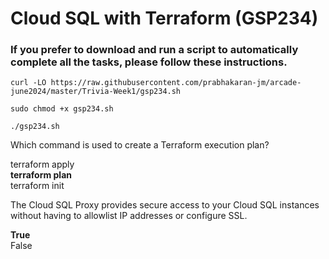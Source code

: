 # Cloud SQL with Terraform (GSP234)

### If you prefer to download and run a script to automatically complete all the tasks, please follow these instructions.

```
curl -LO https://raw.githubusercontent.com/prabhakaran-jm/arcade-june2024/master/Trivia-Week1/gsp234.sh

sudo chmod +x gsp234.sh

./gsp234.sh
```

Which command is used to create a Terraform execution plan?

terraform apply  
**terraform plan**   
terraform init  

The Cloud SQL Proxy provides secure access to your Cloud SQL instances without having to allowlist IP addresses or configure SSL.

**True**   
False   